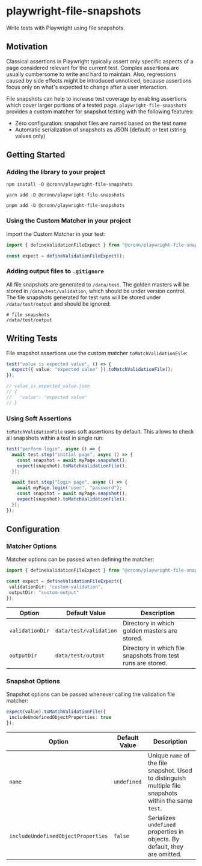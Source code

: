 # playwright-file-snapshots

Write tests with Playwright using file snapshots.

## Motivation

Classical assertions in Playwright typically assert only specific aspects of a page considered relevant for the current test. Complex assertions are usually cumbersome to write and hard to maintain. Also, regressions caused by side effects might be introduced unnoticed, because assertions focus only on what's expected to change after a user interaction.

File snapshots can help to increase test coverage by enabling assertions which cover larger portions of a tested page. `playwright-file-snapshots` provides a custom matcher for snapshot testing with the following features:

- Zero configuration: snapshot files are named based on the test name
- Automatic serialization of snapshots as JSON (default) or text (string values
  only)

## Getting Started

### Adding the library to your project

```shell
npm install -D @cronn/playwright-file-snapshots

yarn add -D @cronn/playwright-file-snapshots

pnpm add -D @cronn/playwright-file-snapshots
```

### Using the Custom Matcher in your project

Import the Custom Matcher in your test:

```ts
import { defineValidationFileExpect } from "@cronn/playwright-file-snapshots";

const expect = defineValidationFileExpect();
```

### Adding output files to `.gitignore`

All file snapshots are generated to `/data/test`. The golden masters will be
stored in `/data/test/validation`, which should be under version control. The
file snapshots generated for test runs will be stored under
`/data/test/output` and should be ignored:

```gitignore
# file snapshots
/data/test/output
```

## Writing Tests

File snapshot assertions use the custom matcher `toMatchValidationFile`:

```ts
test("value is expected value", () => {
  expect({ value: "expected value" }).toMatchValidationFile();
});

// value_is_expected_value.json
// {
//   "value": "expected value"
// }
```

### Using Soft Assertions

`toMatchValidationFile` uses soft assertions by default. This allows to check all snapshots within a test in single run:

```ts
test("perform login", async () => {
  await test.step("initial page", async () => {
    const snapshot = await myPage.snapshot();
    expect(snapshot).toMatchValidationFile();
  });

  await test.step("login page", async () => {
    await myPage.login("user", "password");
    const snapshot = await myPage.snapshot();
    expect(snapshot).toMatchValidationFile();
  });
});
```

## Configuration

### Matcher Options

Matcher options can be passed when defining the matcher:

 ```ts
import { defineValidationFileExpect } from "@cronn/playwright-file-snapshots";

const expect = defineValidationFileExpect({
  validationDir: "custom-validation",
  outputDir: "custom-output"
});
```

| Option          | Default Value          | Description                                                                               |
|-----------------|------------------------|-------------------------------------------------------------------------------------------|
| `validationDir` | `data/test/validation` | Directory in which golden masters are stored.                                             |
| `outputDir`     | `data/test/output`     | Directory in which file snapshots from test runs are stored.                              |


### Snapshot Options

Snapshot options can be passed whenever calling the validation file matcher:

 ```ts
expect(value).toMatchValidationFile({
  includeUndefinedObjectProperties: true
});
```

| Option                             | Default Value | Description                                                                                               |
|------------------------------------|---------------|-----------------------------------------------------------------------------------------------------------|
| `name`                             | `undefined`   | Unique `name` of the file snapshot. Used to distinguish multiple file snapshots within the same `test`.   |
| `includeUndefinedObjectProperties` | `false`       | Serializes `undefined` properties in objects. By default, they are omitted.                               |
